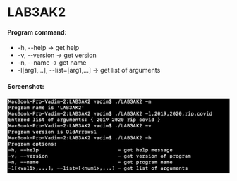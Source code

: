 # LAB3AK2
#### Program command:

* -h, --help                            -> get help 
*  -v, --version                         -> get version
*  -n, --name                             -> get name
*  -l[arg1,...], --list=[arg1,...]       -> get list of arguments

#### Screenshot:

![image](Lab3.jpg)
